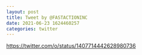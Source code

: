 ```yaml
--- 
layout: post 
title: Tweet by @FASTACTIONINC 
date: 2021-06-23 1624460257 
categories: twitter 
--- 
```

https://twitter.com/o/status/1407714442628980736